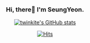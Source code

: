 <div align="center">

### Hi, there👋 I'm SeungYeon.

[![twinkite's GitHub stats](https://github-readme-stats.vercel.app/api?username=twinkite&theme=buefy)](https://github.com/anuraghazra/github-readme-stats)
  
[![Hits](https://hits.seeyoufarm.com/api/count/incr/badge.svg?url=https%3A%2F%2Fgithub.com%2Ftwinkite&count_bg=%23E0C8FF&title_bg=%23B6B6B6&icon=&icon_color=%23000000&title=hits&edge_flat=false)](https://hits.seeyoufarm.com)
</div>
